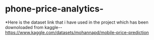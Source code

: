 # phone-price-analytics-
*Here is the dataset link that i have used in the project which has been downoloaded from kaggle--https://www.kaggle.com/datasets/mohannapd/mobile-price-prediction
